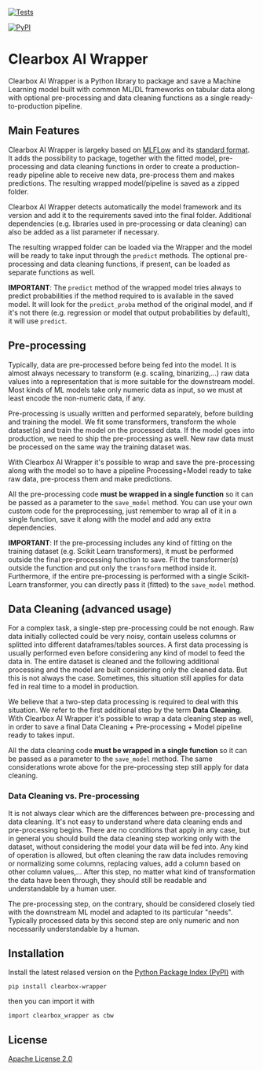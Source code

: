 [![Tests](https://github.com/Clearbox-AI/clearbox-wrapper/workflows/Tests/badge.svg)](https://github.com/Clearbox-AI/clearbox-wrapper/actions?workflow=Tests)

[![PyPI](https://img.shields.io/pypi/v/clearbox-wrapper.svg)](https://pypi.org/project/clearbox-wrapper/)

# Clearbox AI Wrapper

Clearbox AI Wrapper is a Python library to package and save a Machine Learning model built with common ML/DL frameworks on tabular data along with optional pre-processing and data cleaning functions as a single ready-to-production pipeline.

## Main Features

Clearbox AI Wrapper is largeky based on [MLFLow](https://github.com/mlflow/mlflow) and its [standard format](https://mlflow.org/docs/latest/models.html). It adds the possibility to package, together with the fitted model, pre-processing and data cleaning functions in order to create a production-ready pipeline able to receive new data, pre-process them and makes predictions. The resulting wrapped model/pipeline is saved as a zipped folder.

Clearbox AI Wrapper detects automatically the model framework and its version and add it to the requirements saved into the final folder. Additional dependencies (e.g. libraries used in pre-processing or data cleaning) can also be added as a list parameter if necessary.

The resulting wrapped folder can be loaded via the Wrapper and the model will be ready to take input through the `predict` methods. The optional pre-processing and data cleaning functions, if present, can be loaded as separate functions as well.

**IMPORTANT**: The `predict` method of the wrapped model  tries always to predict probabilities if the method required to is available in the saved model. It will look for the `predict_proba` method  of the original model, and if it's not there (e.g. regression or model that output probabilities by default), it will use `predict`.

## Pre-processing

Typically, data are pre-processed before being fed into the model. It is almost always necessary to transform (e.g. scaling, binarizing,...) raw data values into a representation that is more suitable for the downstream model. Most kinds of ML models take only numeric data as input, so we must at least encode the non-numeric data, if any.

Pre-processing is usually written and performed separately, before building and training the model. We fit some transformers, transform the whole dataset(s) and train the model on the processed data. If the model goes into production, we need to ship the pre-processing as well. New raw data must be processed on the same way the training dataset was.

With Clearbox AI Wrapper it's possible to wrap and save the pre-processing along with the model so to have a pipeline Processing+Model ready to take raw data, pre-process them and make predictions.

All the pre-processing code **must be wrapped in a single function** so it can be passed as a parameter to the `save_model` method. You can use your own custom code for the preprocessing, just remember to wrap all of it in a single function, save it along with the model and add any extra dependencies.

**IMPORTANT**: If the pre-processing includes any kind of fitting on the training dataset (e.g. Scikit Learn transformers), it must be performed outside the final pre-processing function to save. Fit the transformer(s) outside the function and put only the `transform` method inside it. Furthermore, if the entire pre-processing is performed with a single Scikit-Learn transformer, you can directly pass it (fitted) to the `save_model` method.


## Data Cleaning (advanced usage)

For a complex task, a single-step pre-processing could be not enough. Raw data initially collected could be very noisy, contain useless columns or splitted into different dataframes/tables sources. A first data processing is usually performed even before considering any kind of model to feed the data in. The entire dataset is cleaned and the following additional processing and the model are built considering only the cleaned data. But this is not always the case. Sometimes, this situation still applies for data fed in real time to a model in production.

We believe that a two-step data processing is required to deal with this situation. We refer to the first additional step by the term **Data Cleaning**. With Clearbox AI Wrapper it's possible to wrap a data cleaning step as well, in order to save a final Data Cleaning + Pre-processing + Model pipeline ready to takes input.

All the data cleaning code **must be wrapped in a single function** so it can be passed as a parameter to the `save_model` method. The same considerations wrote above for the pre-processing step still apply for data cleaning.

### Data Cleaning vs. Pre-processing

It is not always clear which are the differences between pre-processing and data cleaning. It's not easy to understand where data cleaning ends and pre-processing begins. There are no conditions that apply in any case, but in general you should build the data cleaning step working only with the dataset, without considering the model your data will be fed into. Any kind of operation is allowed, but often cleaning the raw data includes removing or normalizing some columns, replacing values, add a column based on other column values,... After this step, no matter what kind of transformation the data have been through, they should still be readable and understandable by a human user.

The pre-processing step, on the contrary, should be considered closely tied with the downstream ML model and adapted to its particular "needs". Typically processed data by this second step are only numeric and non necessarily understandable by a human.


## Installation

Install the latest relased version on the [Python Package Index (PyPI)](https://pypi.org/project/clearbox-wrapper/) with

```
pip install clearbox-wrapper
```

then you can import it with

```
import clearbox_wrapper as cbw
```
## License

[Apache License 2.0](https://github.com/Clearbox-AI/clearbox-wrapper/blob/master/LICENSE)
